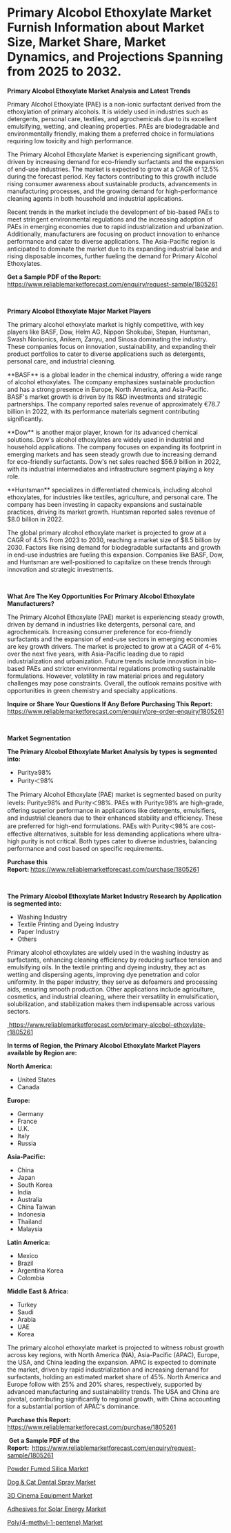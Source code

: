 <p><h1>Primary Alcobol Ethoxylate Market Furnish Information about Market Size, Market Share, Market Dynamics, and Projections Spanning from 2025 to 2032.</h1></p><p><strong>Primary Alcobol Ethoxylate Market Analysis and Latest Trends</strong></p>
<p><p>Primary Alcohol Ethoxylate (PAE) is a non-ionic surfactant derived from the ethoxylation of primary alcohols. It is widely used in industries such as detergents, personal care, textiles, and agrochemicals due to its excellent emulsifying, wetting, and cleaning properties. PAEs are biodegradable and environmentally friendly, making them a preferred choice in formulations requiring low toxicity and high performance.</p><p>The Primary Alcohol Ethoxylate Market is experiencing significant growth, driven by increasing demand for eco-friendly surfactants and the expansion of end-use industries. The market is expected to grow at a CAGR of 12.5% during the forecast period. Key factors contributing to this growth include rising consumer awareness about sustainable products, advancements in manufacturing processes, and the growing demand for high-performance cleaning agents in both household and industrial applications.</p><p>Recent trends in the market include the development of bio-based PAEs to meet stringent environmental regulations and the increasing adoption of PAEs in emerging economies due to rapid industrialization and urbanization. Additionally, manufacturers are focusing on product innovation to enhance performance and cater to diverse applications. The Asia-Pacific region is anticipated to dominate the market due to its expanding industrial base and rising disposable incomes, further fueling the demand for Primary Alcohol Ethoxylates.</p></p>
<p><strong>Get a Sample PDF of the Report:&nbsp;</strong> <a href="https://www.reliablemarketforecast.com/enquiry/request-sample/1805261?utm_campaign=2042&utm_medium=2&utm_source=Github&utm_content=ia&utm_term=24012025&utm_id=primary-alcobol-ethoxylate">https://www.reliablemarketforecast.com/enquiry/request-sample/1805261</a></p>
<p>&nbsp;</p>
<p><strong>Primary Alcobol Ethoxylate Major Market Players</strong></p>
<p><p>The primary alcohol ethoxylate market is highly competitive, with key players like BASF, Dow, Helm AG, Nippon Shokubai, Stepan, Huntsman, Swash Nonionics, Anikem, Zanyu, and Sinosa dominating the industry. These companies focus on innovation, sustainability, and expanding their product portfolios to cater to diverse applications such as detergents, personal care, and industrial cleaning.</p><p>**BASF** is a global leader in the chemical industry, offering a wide range of alcohol ethoxylates. The company emphasizes sustainable production and has a strong presence in Europe, North America, and Asia-Pacific. BASF's market growth is driven by its R&D investments and strategic partnerships. The company reported sales revenue of approximately €78.7 billion in 2022, with its performance materials segment contributing significantly.</p><p>**Dow** is another major player, known for its advanced chemical solutions. Dow's alcohol ethoxylates are widely used in industrial and household applications. The company focuses on expanding its footprint in emerging markets and has seen steady growth due to increasing demand for eco-friendly surfactants. Dow's net sales reached $56.9 billion in 2022, with its industrial intermediates and infrastructure segment playing a key role.</p><p>**Huntsman** specializes in differentiated chemicals, including alcohol ethoxylates, for industries like textiles, agriculture, and personal care. The company has been investing in capacity expansions and sustainable practices, driving its market growth. Huntsman reported sales revenue of $8.0 billion in 2022.</p><p>The global primary alcohol ethoxylate market is projected to grow at a CAGR of 4.5% from 2023 to 2030, reaching a market size of $8.5 billion by 2030. Factors like rising demand for biodegradable surfactants and growth in end-use industries are fueling this expansion. Companies like BASF, Dow, and Huntsman are well-positioned to capitalize on these trends through innovation and strategic investments.</p></p>
<p>&nbsp;</p>
<p><strong>What Are The Key Opportunities For Primary Alcobol Ethoxylate Manufacturers?</strong></p>
<p><p>The Primary Alcohol Ethoxylate (PAE) market is experiencing steady growth, driven by demand in industries like detergents, personal care, and agrochemicals. Increasing consumer preference for eco-friendly surfactants and the expansion of end-use sectors in emerging economies are key growth drivers. The market is projected to grow at a CAGR of 4-6% over the next five years, with Asia-Pacific leading due to rapid industrialization and urbanization. Future trends include innovation in bio-based PAEs and stricter environmental regulations promoting sustainable formulations. However, volatility in raw material prices and regulatory challenges may pose constraints. Overall, the outlook remains positive with opportunities in green chemistry and specialty applications.</p></p>
<p><strong>Inquire or Share Your Questions If Any Before Purchasing This Report:</strong> <a href="https://www.reliablemarketforecast.com/enquiry/pre-order-enquiry/1805261?utm_campaign=2042&utm_medium=2&utm_source=Github&utm_content=ia&utm_term=24012025&utm_id=primary-alcobol-ethoxylate">https://www.reliablemarketforecast.com/enquiry/pre-order-enquiry/1805261</a></p>
<p>&nbsp;</p>
<p><strong>Market Segmentation</strong></p>
<p><strong>The Primary Alcobol Ethoxylate Market Analysis by types is segmented into:</strong></p>
<p><ul><li>Purity≥98%</li><li>Purity＜98%</li></ul></p>
<p><p>The Primary Alcohol Ethoxylate (PAE) market is segmented based on purity levels: Purity≥98% and Purity＜98%. PAEs with Purity≥98% are high-grade, offering superior performance in applications like detergents, emulsifiers, and industrial cleaners due to their enhanced stability and efficiency. These are preferred for high-end formulations. PAEs with Purity＜98% are cost-effective alternatives, suitable for less demanding applications where ultra-high purity is not critical. Both types cater to diverse industries, balancing performance and cost based on specific requirements.</p></p>
<p><strong>Purchase this Report:&nbsp;</strong><a href="https://www.reliablemarketforecast.com/purchase/1805261?utm_campaign=2042&utm_medium=2&utm_source=Github&utm_content=ia&utm_term=24012025&utm_id=primary-alcobol-ethoxylate">https://www.reliablemarketforecast.com/purchase/1805261</a></p>
<p>&nbsp;</p>
<p><strong>The Primary Alcobol Ethoxylate Market Industry Research by Application is segmented into:</strong></p>
<p><ul><li>Washing Industry</li><li>Textile Printing and Dyeing Industry</li><li>Paper Industry</li><li>Others</li></ul></p>
<p><p>Primary alcohol ethoxylates are widely used in the washing industry as surfactants, enhancing cleaning efficiency by reducing surface tension and emulsifying oils. In the textile printing and dyeing industry, they act as wetting and dispersing agents, improving dye penetration and color uniformity. In the paper industry, they serve as defoamers and processing aids, ensuring smooth production. Other applications include agriculture, cosmetics, and industrial cleaning, where their versatility in emulsification, solubilization, and stabilization makes them indispensable across various sectors.</p></p>
<p><a href="https://www.reliablemarketforecast.com/primary-alcobol-ethoxylate-r1805261?utm_campaign=2042&utm_medium=2&utm_source=Github&utm_content=ia&utm_term=24012025&utm_id=primary-alcobol-ethoxylate">&nbsp;https://www.reliablemarketforecast.com/primary-alcobol-ethoxylate-r1805261</a></p>
<p><strong>In terms of Region, the Primary Alcobol Ethoxylate Market Players available by Region are:</strong></p>
<p>
    <p> <strong> North America: </strong>
        <ul>
            <li>United States</li>
            <li>Canada</li>
        </ul>
        </p> 
    <p> <strong> Europe: </strong>
        <ul>
            <li>Germany</li>
            <li>France</li>
            <li>U.K.</li>
            <li>Italy</li>
            <li>Russia</li>
        </ul>
        </p> 
    <p> <strong> Asia-Pacific: </strong>
        <ul>
            <li>China</li>
            <li>Japan</li>
            <li>South Korea</li>
            <li>India</li>
            <li>Australia</li>
            <li>China Taiwan</li>
            <li>Indonesia</li>
            <li>Thailand</li>
            <li>Malaysia</li>
        </ul>
        </p> 
    <p> <strong> Latin America: </strong>
        <ul>
            <li>Mexico</li>
            <li>Brazil</li>
            <li>Argentina Korea</li>
            <li>Colombia</li>
        </ul>
        </p> 
    <p> <strong> Middle East & Africa: </strong>
        <ul>
            <li>Turkey</li>
            <li>Saudi</li>
            <li>Arabia</li>
            <li>UAE</li>
            <li>Korea</li>
        </ul>
    </p>
    </p>
<p><p>The primary alcohol ethoxylate market is projected to witness robust growth across key regions, with North America (NA), Asia-Pacific (APAC), Europe, the USA, and China leading the expansion. APAC is expected to dominate the market, driven by rapid industrialization and increasing demand for surfactants, holding an estimated market share of 45%. North America and Europe follow with 25% and 20% shares, respectively, supported by advanced manufacturing and sustainability trends. The USA and China are pivotal, contributing significantly to regional growth, with China accounting for a substantial portion of APAC's dominance.</p></p>
<p><strong>Purchase this Report: </strong><a href="https://www.reliablemarketforecast.com/purchase/1805261?utm_campaign=2042&utm_medium=2&utm_source=Github&utm_content=ia&utm_term=24012025&utm_id=primary-alcobol-ethoxylate">https://www.reliablemarketforecast.com/purchase/1805261</a></p>
<p>&nbsp;<strong>Get a Sample PDF of the Report:&nbsp;&nbsp;</strong><a href="https://www.reliablemarketforecast.com/enquiry/request-sample/1805261?utm_campaign=2042&utm_medium=2&utm_source=Github&utm_content=ia&utm_term=24012025&utm_id=primary-alcobol-ethoxylate">https://www.reliablemarketforecast.com/enquiry/request-sample/1805261</a></p>
<p><strong></strong></p>
<p><p><a href="https://www.linkedin.com/pulse/market-overview-powder-fumed-silica-projected-grow-72-cagr-ktajc?utm_campaign=2042&utm_medium=2&utm_source=Github&utm_content=ia&utm_term=24012025&utm_id=primary-alcobol-ethoxylate">Powder Fumed Silica Market</a></p><p><a href="https://www.linkedin.com/pulse/dog-cat-dental-spray-market-research-report-pertinent-edyfe?utm_campaign=2042&utm_medium=2&utm_source=Github&utm_content=ia&utm_term=24012025&utm_id=primary-alcobol-ethoxylate">Dog & Cat Dental Spray Market</a></p><p><a href="https://www.linkedin.com/pulse/3d-cinema-equipment-market-trend-shows-promising-future-v8pve?utm_campaign=2042&utm_medium=2&utm_source=Github&utm_content=ia&utm_term=24012025&utm_id=primary-alcobol-ethoxylate">3D Cinema Equipment Market</a></p><p><a href="https://www.linkedin.com/pulse/global-adhesives-solar-energy-market-trends-applications-9wzjc?utm_campaign=2042&utm_medium=2&utm_source=Github&utm_content=ia&utm_term=24012025&utm_id=primary-alcobol-ethoxylate">Adhesives for Solar Energy Market</a></p><p><a href="https://www.linkedin.com/pulse/revolutionizing-success-in-depth-review-theglobal-poly4-methyl-1-pentene-lzvge?utm_campaign=2042&utm_medium=2&utm_source=Github&utm_content=ia&utm_term=24012025&utm_id=primary-alcobol-ethoxylate">Poly(4-methyl-1-pentene) Market</a></p></p>